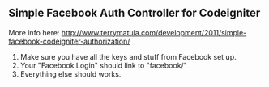 ## Simple Facebook Auth Controller for Codeigniter

More info here: http://www.terrymatula.com/development/2011/simple-facebook-codeigniter-authorization/

1. Make sure you have all the keys and stuff from Facebook set up.
2. Your "Facebook Login" should link to "facebook/"
3. Everything else should works.


